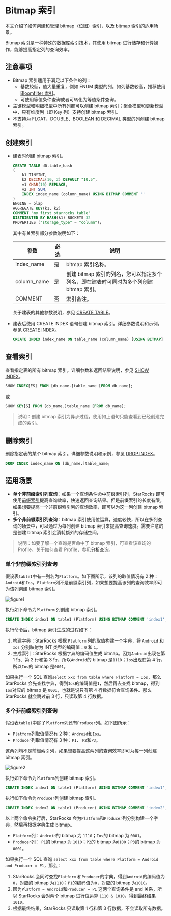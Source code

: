 # Bitmap 索引

本文介绍了如何创建和管理 bitmap（位图）索引，以及 bitmap 索引的适用场景。

Bitmap 索引是一种特殊的数据库索引技术，其使用 bitmap 进行储存和计算操作，能够提高指定列的查询效率。

## 注意事项

- Bitmap 索引适用于满足以下条件的列：
  - 基数较低，值大量重复，例如 ENUM 类型的列。如列基数较高，推荐使用 [Bloomfilter 索引](/using_starrocks/Bloomfilter_index.md)。
  - 可使用等值条件查询或者可转化为等值条件查询。
- 主键模型和明细模型中所有列都可以创建 bitmap 索引；聚合模型和更新模型中，只有维度列（即 Key 列）支持创建 bitmap 索引。
- 不支持为 FLOAT、DOUBLE、BOOLEAN 和 DECIMAL 类型的列创建 bitmap 索引。

## 创建索引

- 建表时创建 bitmap 索引。

    ```SQL
    CREATE TABLE d0.table_hash
    (
        k1 TINYINT,
        k2 DECIMAL(10, 2) DEFAULT "10.5",
        v1 CHAR(10) REPLACE,
        v2 INT SUM,
        INDEX index_name (column_name) USING BITMAP COMMENT ''
    )
    ENGINE = olap
    AGGREGATE KEY(k1, k2)
    COMMENT "my first starrocks table"
    DISTRIBUTED BY HASH(k1) BUCKETS 32
    PROPERTIES ("storage_type" = "column");
    ```

    其中有关索引部分参数说明如下：

    | **参数**    | **必选** | **说明**                                                     |
    | ----------- | -------- | ------------------------------------------------------------ |
    | index_name  | 是       | bitmap 索引名称。                                            |
    | column_name | 是       | 创建 bitmap 索引的列名，您可以指定多个列名，即在建表时可同时为多个列创建 bitmap 索引。 |
    | COMMENT     | 否       | 索引备注。                                                   |

    关于建表的其他参数说明，参见 [CREATE TABLE](/sql-reference/sql-statements/data-definition/CREATE%20TABLE.md)。

- 建表后使用 CREATE INDEX 语句创建 bitmap 索引。详细参数说明和示例，参见 [CREATE INDEX](/sql-reference/sql-statements/data-definition/CREATE%20INDEX.md)。

    ```SQL
    CREATE INDEX index_name ON table_name (column_name) [USING BITMAP] [COMMENT ''];
    ```

## 查看索引

查看指定表的所有 bitmap 索引。详细参数和返回结果说明，参见 [SHOW INDEX](/sql-reference/sql-statements/Administration/SHOW%20INDEX.md)。

```SQL
SHOW INDEX[ES] FROM [db_name.]table_name [FROM db_name];
```

或

```SQL
SHOW KEY[S] FROM [db_name.]table_name [FROM db_name];
```

> 说明：创建 bitmap 索引为异步过程，使用如上语句只能查看到已经创建完成的索引。

## 删除索引

删除指定表的某个 bitmap 索引。详细参数说明和示例，参见 [DROP INDEX](/sql-reference/sql-statements/data-definition/DROP%20INDEX.md)。

```SQL
DROP INDEX index_name ON [db_name.]table_name;
```

## 适用场景

- **单个非前缀索引列查询**：如果一个查询条件命中前缀索引列，StarRocks 即可使用[前缀索引](/table_design/Sort_key.md)提高查询效率，快速返回查询结果。但是前缀索引的长度有限，如果想要提高一个非前缀索引列的查询效率，即可以为这一列创建 bitmap 索引。
- **多个非前缀索引列查询**：bitmap 索引使用位运算，速度较快，所以在多列查询的场景中，可以通过为每列创建 bitmap 索引来提高查询速度。需要注意的是创建 bitmap 索引会消耗额外的存储空间。

> 说明：如要了解一个查询是否命中了 bitmap 索引，可查看该查询的 Profile。关于如何查看 Profile，参见[分析查询](/administration/Query_planning.md)。

### **单个非前缀索引列查询**

假设表`table1`中有一列名为`Platform`。如下图所示，该列的取值情况有 2 种：`Android`和`Ios`。`Platform`列不是前缀索引列，如果想要提高该列的查询效率即可为该列创建 bitmap 索引。

![figure1](/assets/3.6.1-2.png)

执行如下命令为`Platform` 列创建 bitmap 索引。

```SQL
CREATE INDEX index1 ON table1 (Platform) USING BITMAP COMMENT 'index1';
```

执行命令后，bitmap 索引生成的过程如下：

1. 构建字典：StarRocks 根据 `Platform` 列的取值构建一个字典，将 `Android` 和 `Ios` 分别映射为 INT 类型的编码值：`0` 和 `1`。
2. 生成索引：StarRocks 根据字典的编码值生成 bitmap。因为`Android`出现在第 1 行、第 2 行和第 3 行，所以`Android`的 bitmap 是`1110`；`Ios`出现在第 4 行，所以`Ios`的 bitmap 是`0001`。

如果执行一个 SQL 查询`select xxx from table where Platform = Ios`，那么 StarRocks 会先查找字典，得到`Ios`的编码值是`1`，然后再去查找 bitmap，得到`Ios`对应的 bitmap 是 `0001`，也就是说只有第 4 行数据符合查询条件。那么 StarRocks 就会跳过前 3 行，只读取第 4 行数据。

### **多个非前缀索引列查询**

假设表`table1`中除了`Platform`列还有`Producer`列。如下图所示：

- `Platform`列取值情况有 2 种：`Android`和`Ios`。
- `Producer`列取值情况有 3 种：`P1`、 `P2`和`P3`。

这两列均不是前缀索引列，如果想要提高这两列的查询效率即可为每一列创建 bitmap 索引。

![figure2](/assets/3.6.1-3.png)

执行如下命令为`Platform`列创建 bitmap 索引。

```SQL
CREATE INDEX index1 ON table1 (Platform) USING BITMAP COMMENT 'index1';
```

执行如下命令为`Producer`列创建 bitmap 索引。

```SQL
CREATE INDEX index2 ON table1 (Producer) USING BITMAP COMMENT 'index2';
```

以上两个命令执行后，StarRocks 会为`Platform`和`Producer`列分别构建一个字典，然后再根据字典生成 bitmap。

- `Platform`列：`Android`的 bitmap 为 `1110`；`Ios`的 bitmap 为 `0001`。
- `Producer`列： `P1`的 bitmap 为 `1010`；`P2`的 bitmap 为`0100`；`P3`的 bitmap 为 `0001`。

如果执行一个 SQL 查询 `select xxx from table where Platform = Android and Producer = P1`，那么：

1. StarRocks 会同时查找`Platform` 和`Producer`的字典，得到`Android`的编码值为`0`，对应的 bitmap 为`1110`；`P1`的编码值为`0`，对应的 bitmap 为`1010`。
2. 因为`Platform = Android`和`Producer = P1` 这两个查询条件是 and 关系，所以 StarRocks 会对两个 bitmap 进行位运算 `1110 & 1010`，得到最终结果`1010`。
3. 根据最终结果，StarRocks 只读取第 1 行和第 3 行数据，不会读取所有数据。

